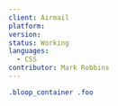 ```yaml
---
client: Airmail
platform:
version:
status: Working
languages:
  - CSS
contributor: Mark Robbins
---
```


```css
.bloop_container .foo
```
